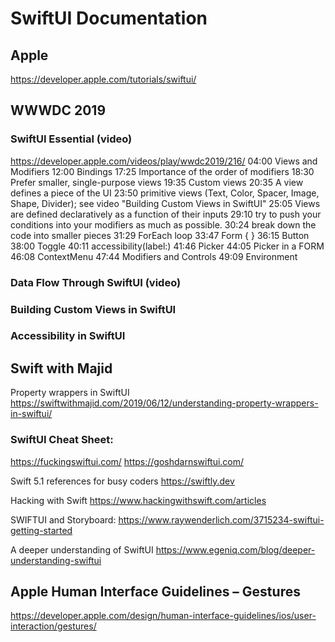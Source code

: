 #  SwiftUI Documentation

## Apple

https://developer.apple.com/tutorials/swiftui/

## WWWDC 2019
### SwiftUI Essential (video)
https://developer.apple.com/videos/play/wwdc2019/216/
04:00 Views and Modifiers
12:00 Bindings
17:25 Importance of the order of modifiers
18:30 Prefer smaller, single-purpose views
19:35 Custom views
20:35 A view defines a piece of the UI
23:50 primitive views (Text, Color, Spacer, Image, Shape, Divider); see video "Building Custom Views in SwiftUI"
25:05 Views are defined declaratively as a function of their inputs
29:10 try to push your conditions into your modifiers as much as possible.
30:24 break down the code into smaller pieces
31:29 ForEach loop
33:47 Form { }
36:15 Button
38:00 Toggle
40:11 accessibility(label:)
41:46 Picker
44:05 Picker in a FORM
46:08 ContextMenu
47:44 Modifiers and Controls
49:09 Environment



### Data Flow Through SwiftUI (video)

### Building Custom Views in SwiftUI

### Accessibility in SwiftUI



## Swift with Majid
Property wrappers in SwiftUI
https://swiftwithmajid.com/2019/06/12/understanding-property-wrappers-in-swiftui/

### SwiftUI Cheat Sheet:
https://fuckingswiftui.com/
https://goshdarnswiftui.com/


Swift 5.1 references for busy coders
https://swiftly.dev

Hacking with Swift
https://www.hackingwithswift.com/articles

SWIFTUI and  Storyboard:
https://www.raywenderlich.com/3715234-swiftui-getting-started

A deeper understanding of SwiftUI
https://www.egeniq.com/blog/deeper-understanding-swiftui


## Apple Human Interface Guidelines – Gestures
https://developer.apple.com/design/human-interface-guidelines/ios/user-interaction/gestures/

